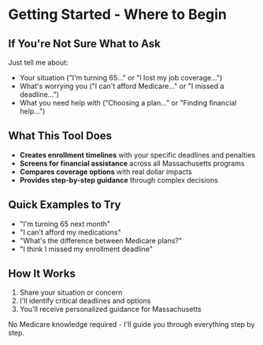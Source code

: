 # Getting Started - Where to Begin

## If You're Not Sure What to Ask
Just tell me about:
- Your situation ("I'm turning 65..." or "I lost my job coverage...")
- What's worrying you ("I can't afford Medicare..." or "I missed a deadline...")
- What you need help with ("Choosing a plan..." or "Finding financial help...")

## What This Tool Does
- **Creates enrollment timelines** with your specific deadlines and penalties
- **Screens for financial assistance** across all Massachusetts programs
- **Compares coverage options** with real dollar impacts
- **Provides step-by-step guidance** through complex decisions

## Quick Examples to Try
- "I'm turning 65 next month"
- "I can't afford my medications"
- "What's the difference between Medicare plans?"
- "I think I missed my enrollment deadline"

## How It Works
1. Share your situation or concern
2. I'll identify critical deadlines and options
3. You'll receive personalized guidance for Massachusetts

No Medicare knowledge required - I'll guide you through everything step by step.